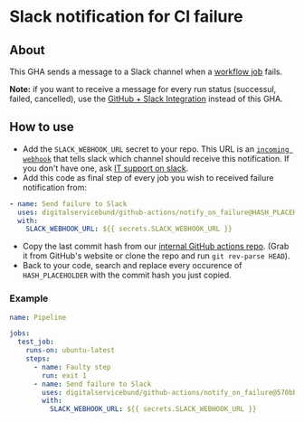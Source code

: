 # Slack notification for CI failure

## About

This GHA sends a message to a Slack channel when a [workflow job](https://docs.github.com/en/actions/learn-github-actions/understanding-github-actions#jobs) fails.

**Note:** if you want to receive a message for every run status (successul, failed, cancelled), use the [GitHub + Slack Integration](https://github.com/integrations/slack#actions-workflow-notifications) instead of this GHA.

## How to use

- Add the `SLACK_WEBHOOK_URL` secret to your repo. This URL is an [`incoming webhook`](https://api.slack.com/legacy/custom-integrations/messaging/webhooks) that tells slack which channel should receive this notification. If you don't have one, ask [IT support on slack](https://digitalservicebund.slack.com/archives/C02SB73D90F).
- Add this code as final step of every job you wish to received failure notification from:

```yaml
- name: Send failure to Slack
  uses: digitalservicebund/github-actions/notify_on_failure@HASH_PLACEHOLDER
  with:
    SLACK_WEBHOOK_URL: ${{ secrets.SLACK_WEBHOOK_URL }}
```
- Copy the last commit hash from our [internal GitHub actions repo](https://github.com/digitalservicebund/github-actions/). (Grab it from GitHub's website or clone the repo and run `git rev-parse HEAD`).
- Back to your code, search and replace every occurence of `HASH_PLACEHOLDER` with the commit hash you just copied.

### Example

```yaml
name: Pipeline

jobs:
  test_job:
    runs-on: ubuntu-latest
    steps:
      - name: Faulty step
        run: exit 1
      - name: Send failure to Slack
        uses: digitalservicebund/github-actions/notify_on_failure@570bb08854217af99d57c9ed1fc38cb5afffbe9d
        with:
          SLACK_WEBHOOK_URL: ${{ secrets.SLACK_WEBHOOK_URL }}
```
